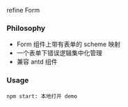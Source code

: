 refine Form

### Philosophy

* Form 组件上带有表单的 scheme 映射
* 一个表单下错误逻辑集中化管理
* 兼容 antd 组件

### Usage

```
npm start: 本地打开 demo
```